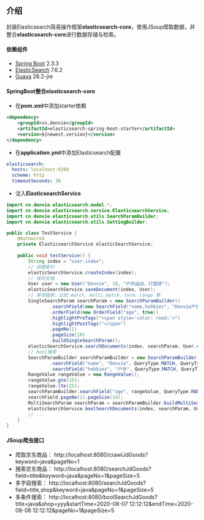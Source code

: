## 介绍
封装Elasticsearch简易操作框架**elasticsearch-core**，使用JSoup爬取数据，并整合**elasticsearch-core**进行数据存储与检索。



#### 依赖组件
* [Spring Boot](https://spring.io/projects/spring-boot/) 2.3.3
* [ElasticSearch](https://www.elastic.co/cn/elasticsearch/) 7.6.2
* [Guava](https://github.com/google/guava/) 28.2-jre



#### SpringBoot整合elasticsearch-core

- 在**pom.xml**中添加starter依赖

```xml
<dependency>
    <groupId>cn.denvie</groupId>
    <artifactId>elasticsearch-spring-boot-starter</artifactId>
    <version>${newest.version}</version>
</dependency>
```

- 在**application.yml**中添加Elasticsearch配置

```yaml
elasticsearch:
  hosts: localhost:9200
  scheme: http
  timeoutSeconds: 30
```

- 注入**ElasticsearchService**

```java
import cn.denvie.elasticsearch.model.*;
import cn.denvie.elasticsearch.service.ElasticsearchService;
import cn.denvie.elasticsearch.utils.SearchParamBuilder;
import cn.denvie.elasticsearch.utils.SettingBuilder;

public class TestService {
    @Autowired
    private ElasticsearchService elasticSearchService;
    
    public void testService() {
        String index = "user-index";
        // 创建索引
		elasticSearchService.createIndex(index);
        // 保存文档
        User user = new User("Denvie", 18, "户外运动，打篮球");
		elasticSearchService.saveDocument(index, User);
        // 单项搜索，比如 match, multi_match、term、range 等
        SingleSearchParam searchParam = new SearchParamBuilder()
                .searchField(new SearchField("name,hobbies", "Denvie户外", QueryType.MULTI_MATCH, null))
        		.orderField(new OrderField("age", true))
        		.highlightPreTags("<span style='color: read;'>")
        		.highlightPostTags("</span")
                .pageNo(1)
                .pageSize(10)
                .buildSingleSearchParam();
        elasticSearchService.searchDocuments(index, searchParam, User.class);
        // bool搜索
        SearchParamBuilder searchParamBuilder = new SearchParamBuilder()
            	.searchField("name", "Denvie", QueryType.MATCH, QueryType.BOOL_MUST)
            	.searchField("hobbies", "户外", QueryType.MATCH, QueryType.BOOL_MUST);
        RangeValue rangeValue = new RangeValue();
        rangeValue.gte(15);
        rangeValue.lte(25);
        searchParamBuilder.searchField("age", rangeValue, QueryType.RANGE, QueryType.BOOL_MUST);
        searchField.pageNo(1).pageSize(10);
        MultiSearchParam searchParam = searchParamBuilder.buildMultiSearchParam();
        elasticSearchService.boolSearchDocuments(index, searchParam, User.class);
        // ...
    }
}
```



#### JSoup爬虫接口

* 爬取京东商品：
    http://localhost:8080/crawlJdGoods?keyword=java&pageNo=1
* 搜索京东商品：
    http://localhost:8080/searchJdGoods?field=title&keyword=java&pageNo=1&pageSize=5
* 多字段搜索：
    http://localhost:8080/searchJdGoods?field=title,shop&keyword=java&pageNo=1&pageSize=5
* 多条件搜索：
    http://localhost:8080/boolSearchJdGoods?title=java&shop=yyy&startTime=2020-08-07 12:12:12&endTime=2020-08-08 12:12:12&pageNo=1&pageSize=5